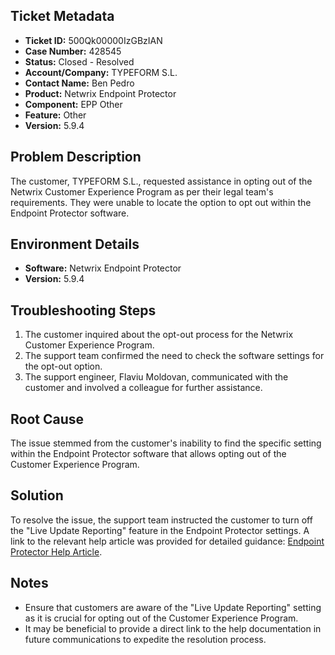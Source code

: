 ## Ticket Metadata
- **Ticket ID:** 500Qk00000IzGBzIAN
- **Case Number:** 428545
- **Status:** Closed - Resolved
- **Account/Company:** TYPEFORM S.L.
- **Contact Name:** Ben Pedro
- **Product:** Netwrix Endpoint Protector
- **Component:** EPP Other
- **Feature:** Other
- **Version:** 5.9.4

## Problem Description
The customer, TYPEFORM S.L., requested assistance in opting out of the Netwrix Customer Experience Program as per their legal team's requirements. They were unable to locate the option to opt out within the Endpoint Protector software.

## Environment Details
- **Software:** Netwrix Endpoint Protector
- **Version:** 5.9.4

## Troubleshooting Steps
1. The customer inquired about the opt-out process for the Netwrix Customer Experience Program.
2. The support team confirmed the need to check the software settings for the opt-out option.
3. The support engineer, Flaviu Moldovan, communicated with the customer and involved a colleague for further assistance.

## Root Cause
The issue stemmed from the customer's inability to find the specific setting within the Endpoint Protector software that allows opting out of the Customer Experience Program.

## Solution
To resolve the issue, the support team instructed the customer to turn off the "Live Update Reporting" feature in the Endpoint Protector settings. A link to the relevant help article was provided for detailed guidance: [Endpoint Protector Help Article](https://helpcenter.netwrix.com/bundle/EndpointProtector_5.9.4/page/Content/EndpointProtector/Admin/Dashboard/SystemDashboard.htm).

## Notes
- Ensure that customers are aware of the "Live Update Reporting" setting as it is crucial for opting out of the Customer Experience Program.
- It may be beneficial to provide a direct link to the help documentation in future communications to expedite the resolution process.